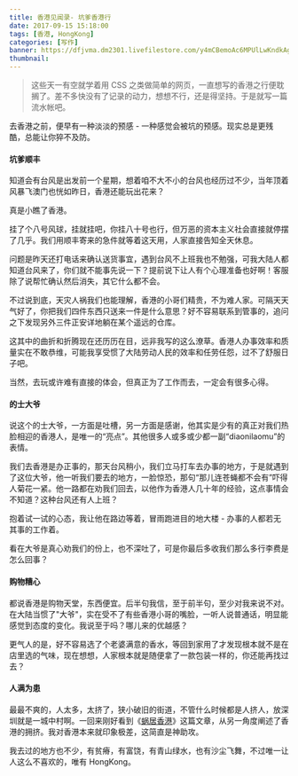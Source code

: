 ```yaml
---
title: 香港见闻录- 坑爹香港行
date: 2017-09-15 15:18:00
tags: [香港, HongKong]
categories: [写作]
banner: https://dfjvma.dm2301.livefilestore.com/y4mCBemoAc6MPUlLwKndkAgi5IABFHlJiejxJoCH7_cz444J2XEi0Z1ctaND6yZMMnF-8WLLgXA_c0osc2t6uBJQTo2fO5lx_N8ih5aHoDZCYitlnLT-c1G4G4_84isGrjgvWa58aibk3k0RBT66vh3of05qJlUXA5iUGBLBQUeOlEoob4pvsqr5c1Z5mHBNms4OXU58eERajHsmewYqu0McA?width=1280&height=582&cropmode=none
thumbnail:
---
```

> 这些天一有空就学着用 CSS 之类做简单的网页，一直想写的香港之行便耽搁了。差不多快没有了记录的动力，想想不行，还是得坚持。于是就写一篇流水帐吧。

去香港之前，便早有一种淡淡的预感 - 一种感觉会被坑的预感。现实总是更残酷，总能让你猝不及防。<!--more-->

#### 坑爹顺丰
知道会有台风是出发前一个星期，想着咱不大不小的台风也经历过不少，当年顶着风暴飞澳门也恍如昨日，香港还能玩出花来？

真是小瞧了香港。

挂了个八号风球，挂就挂吧，你挂八十号也行，但万恶的资本主义社会直接就停摆了几乎。我们用顺丰寄来的急件就等着这天用，人家直接告知全天休息。

问题是昨天还打电话来确认送货事宜，遇到台风不上班我也不勉强，可我大陆人都知道台风来了，你们就不能事先说一下？提前说下让人有个心理准备也好啊！客服除了说帮忙确认然后消失，其它什么都不会。

不过说到底，天灾人祸我们也能理解，香港的小哥们精贵，不为难人家。可隔天天气好了，你把我们四件东西只送来一件是什么意思？好不容易联系到管事的，追问之下发现另外三件正安详地躺在某个遥远的仓库。

这其中的曲折和折腾现在还历历在目，远非我写的这么潦草。香港人办事效率和质量实在不敢恭维，可能我享受惯了大陆劳动人民的效率和任劳任怨，过不了舒服日子吧。

当然，去玩或许难有直接的体会，但真正为了工作而去，一定会有很多心得。

#### 的士大爷

说这个的士大爷，一方面是吐槽，另一方面是感谢，他其实是少有的真正对我们热脸相迎的香港人，是唯一的“亮点”。其他很多人或多或少都一副“diaonilaomu”的表情。

我们去香港是办正事的，那天台风稍小，我们立马打车去办事的地方，于是就遇到了这位大爷，他一听我们要去的地方，一脸惊恐，那句“那儿连苍蝇都不会有”吓得人菊花一紧。他一路都在劝我们回去，以他作为香港人几十年的经验，这点事情会不知道？这种台风还有人上班？

抱着试一试的心态，我让他在路边等着，冒雨跑进目的地大楼 - 办事的人都若无其事的工作着。

看在大爷是真心劝我们的份上，也不深吐了，可是你最后多收我们那么多行李费是怎么回事？

#### 购物糟心

都说香港是购物天堂，东西便宜。后半句我信，至于前半句，至少对我来说不对。在大陆当惯了"大爷"，实在受不了有些香港小哥的嘴脸，一听人说普通话，明显能感觉到态度的变化。我说至于吗？哪儿来的优越感？

更气人的是，好不容易选了个老婆满意的香水，等回到家用了才发现根本就不是在店里选的气味，现在想想，人家根本就是随便拿了一款包装一样的，你还能再找过去？

#### 人满为患

最最不爽的，人太多，太挤了，狭小破旧的街道，不管什么时候都是人挤人，放深圳就是一城中村啊。一回来刚好看到《[蜗居香港](https://zhuanlan.zhihu.com/p/29080447 "蜗居香港")》这篇文章，从另一角度阐述了香港的拥挤。我对香港本来就印象极差，这简直是神助攻。

我去过的地方也不少，有贫瘠，有富饶，有青山绿水，也有沙尘飞舞，不过唯一让人这么不喜欢的，唯有 HongKong。
